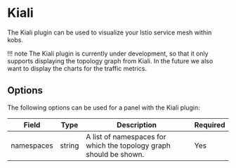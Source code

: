 # Kiali

The Kiali plugin can be used to visualize your Istio service mesh within kobs.

!!! note
    The Kiali plugin is currently under development, so that it only supports displaying the topology graph from Kiali. In the future we also want to display the charts for the traffic metrics.

## Options

The following options can be used for a panel with the Kiali plugin:

| Field | Type | Description | Required |
| ----- | ---- | ----------- | -------- |
| namespaces | string | A list of namespaces for which the topology graph should be shown. | Yes |
